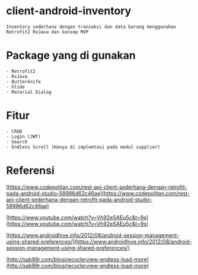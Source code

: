 # client-android-inventory
	Inventory sederhana dengan transaksi dan data barang menggunakan Retrofit2 RxJava dan konsep MVP 

# Package yang di gunakan
	- Retrofit2 
	- RxJava 
	- Butterknife
	- Glide
	- Material Dialog

# Fitur 
	- CRUD 
	- Login (JWT)
	- Search 
	- Endless Scroll (Hanya di implemtasi pada modul supplier)

# Referensi
[https://www.codepolitan.com/rest-api-client-sederhana-dengan-retrofit-pada-android-studio-58986d62c46ae](https://www.codepolitan.com/rest-api-client-sederhana-dengan-retrofit-pada-android-studio-58986d62c46ae)

[https://www.youtube.com/watch?v=Vh92eSAEu5c&t=9s](https://www.youtube.com/watch?v=Vh92eSAEu5c&t=9s)

[https://www.androidhive.info/2012/08/android-session-management-using-shared-preferences/](https://www.androidhive.info/2012/08/android-session-management-using-shared-preferences/)

[http://sab99r.com/blog/recyclerview-endless-load-more](http://sab99r.com/blog/recyclerview-endless-load-more)
